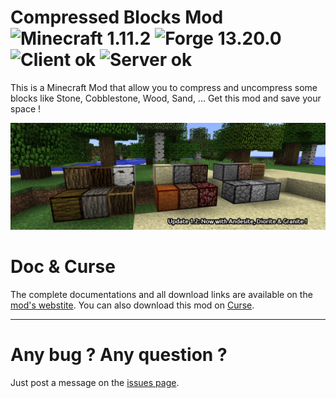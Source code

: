 # Compressed Blocks Mod ![Minecraft 1.11.2](https://img.shields.io/badge/minecraft-1.11.2-blue.svg) ![Forge 13.20.0](https://img.shields.io/badge/forge-13.20.0%2B-blue.svg) ![Client ok](https://img.shields.io/badge/client-ok-brightgreen.svg) ![Server ok](https://img.shields.io/badge/server-ok-brightgreen.svg)
This is a Minecraft Mod that allow you to compress and uncompress some blocks like Stone, Cobblestone, Wood, Sand, ... Get this mod and save your space !

![Image](https://github.com//Joffrey4/CompressedBlocks/blob/master/docs/assets/images/blocks_8.png?raw=true)

# Doc & Curse
The complete documentations and all download links are available on the [mod's webstite](https://jbvn.me/cbm/).
You can also download this mod on [Curse](https://minecraft.curseforge.com/projects/compressed-blocks-mod).

---
# Any bug ? Any question ?
Just post a message on the [issues page](https://github.com/Joffrey4/CompressedBlocks/issues).
